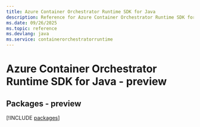 ```yaml
---
title: Azure Container Orchestrator Runtime SDK for Java
description: Reference for Azure Container Orchestrator Runtime SDK for Java
ms.date: 09/26/2025
ms.topic: reference
ms.devlang: java
ms.service: containerorchestratorruntime
---
```

# Azure Container Orchestrator Runtime SDK for Java - preview
## Packages - preview
[!INCLUDE [packages](container-orchestrator-runtime-index.md)]